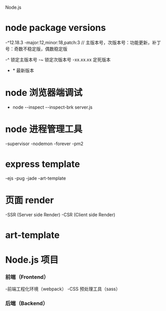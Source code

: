 Node.js

# node package versions

-^12.18.3
-major:12,minor:18,patch:3 // 主版本号，次版本号：功能更新，补丁号：奇数不稳定版，偶数稳定版

-^ 锁定主版本号
-~ 锁定次版本号
-xx.xx.xx 定死版本

- \* 最新版本

# node 浏览器端调试

- node --inspect --inspect-brk server.js

# node 进程管理工具

-supervisor
-nodemon
-forever
-pm2

# express template

-ejs
-pug
-jade
-art-template

# 页面 render

-SSR (Server side Render)
-CSR (Client side Render)

# art-template

# Node.js 项目

### 前端（Frontend）

-前端工程化环境（webpack）
-CSS 预处理工具（sass）

### 后端（Backend）
